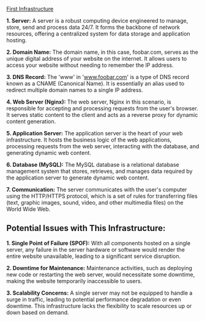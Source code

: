 [First Infrastructure](https://i.imgur.com/FURoOD9.png)

**1. Server:**
A server is a robust computing device engineered to manage, store, send and process data 24/7.
It forms the backbone of network resources, offering a centralized system for data storage and application hosting.

**2. Domain Name:**
The domain name, in this case, foobar.com, serves as the unique digital address of your website on the internet.
It allows users to access your website without needing to remember the IP address.

**3. DNS Record:**
The 'www' in 'www.foobar.com' is a type of DNS record known as a CNAME (Canonical Name).
It is essentially an alias used to redirect multiple domain names to a single IP address.

**4. Web Server (Nginx):**
The web server, Nginx in this scenario, is responsible for accepting and processing requests from the
user's browser. It serves static content to the client and acts as a reverse proxy for dynamic content generation.

**5. Application Server:**
The application server is the heart of your web infrastructure. It hosts the business logic of the web applications,
processing requests from the web server, interacting with the database, and generating dynamic web content.

**6. Database (MySQL):**
The MySQL database is a relational database management system that stores, retrieves,
and manages data required by the application server to generate dynamic web content.

**7. Communication:**
The server communicates with the user's computer using the HTTP/HTTPS protocol, which is a set of rules for
transferring files (text, graphic images, sound, video, and other multimedia files) on the World Wide Web.

## Potential Issues with This Infrastructure:

**1. Single Point of Failure (SPOF):**
With all components hosted on a single server, any failure in the server hardware or software
would render the entire website unavailable, leading to a significant service disruption.

**2. Downtime for Maintenance:**
Maintenance activities, such as deploying new code or restarting the web server,
would necessitate some downtime, making the website temporarily inaccessible to users.

**3. Scalability Concerns:**
A single server may not be equipped to handle a surge in traffic, leading to potential performance
degradation or even downtime.
This infrastructure lacks the flexibility to scale resources up or down based on demand.

